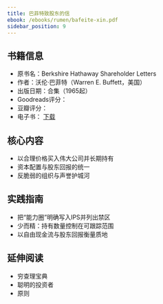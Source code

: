 ```yaml
---
title: 巴菲特致股东的信
ebook: /ebooks/rumen/bafeite-xin.pdf
sidebar_position: 9
---
```

## 书籍信息
- 原书名：Berkshire Hathaway Shareholder Letters
- 作者：沃伦·巴菲特（Warren E. Buffett，美国）
- 出版日期：合集（1965起）
- Goodreads评分：
- 豆瓣评分：
- 电子书： [下载](/ebooks/rumen/bafeite-xin.pdf)

## 核心内容
- 以合理价格买入伟大公司并长期持有
- 资本配置与股东回报的统一
- 反脆弱的组织与声誉护城河

## 实践指南
- 把“能力圈”明确写入IPS并列出禁区
- 少而精：持有数量控制在可跟踪范围
- 以自由现金流与股东回报衡量质地

## 延伸阅读
- 穷查理宝典
- 聪明的投资者
- 原则
